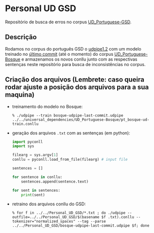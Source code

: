 # Personal UD GSD

Repositório de busca de erros no corpus [UD_Portuguese-GSD](https://github.com/UniversalDependencies/UD_Portuguese-GSD/tree/master).

## Descrição
 Rodamos no corpus do português GSD o [udpipe1.2](https://ufal.mff.cuni.cz/udpipe/1/users-manual) com um modelo treinado no [último commit](https://github.com/UniversalDependencies/UD_Portuguese-Bosque/commit/797b72ff7397d912d29285896314f661c16464ee) (até o momento) do corpus [UD_Portuguese-Bosque](https://github.com/UniversalDependencies/UD_Portuguese-Bosque) e armazenamos os novos conllu junto com as respectivas sentenças neste repositório para busca de inconsistências no corpus.
 
## Criação dos arquivos (Lembrete: caso queira rodar ajuste a posição dos arquivos para a sua maquina)
 - treinamento do modelo no Bosque:
    ```
    % ./udpipe --train bosque-udpipe-last-commit.udpipe ../../universal_dependencies/UD_Portuguese-Bosque/pt_bosque-ud-train.conllu
    ```
 
 - geração dos arquivos ```.txt``` com as sentenças (em python):
    ```python
    import pyconll
    import sys

    filearg = sys.argv[1]
    conllu = pyconll.load_from_file(filearg) # input file

    sentences = []

    for sentence in conllu:
        sentences.append(sentence.text)

    for sent in sentences:
        print(sent)
    ```
 - retraino dos arquivos conllu do GSD:
    ```
    % for f in ../../Personal_UD_GSD/*.txt ; do ./udpipe --outfile=../../Personal_UD_GSD/$(basename $f .txt).conllu --tokenizer="normalized_spaces" --tag --parse ../../Personal_UD_GSD/bosque-udpipe-last-commit.udpipe $f; done
    ```
